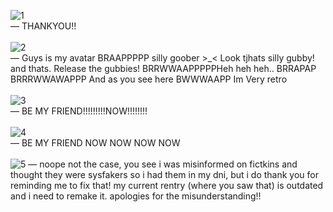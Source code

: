 ![1](https://files.catbox.moe/4ji46s.png)
<br>
—  THANKYOU!! 
<br>
<br>
![2](https://files.catbox.moe/xhhzef.png)
<br>
—  Guys is my avatar BRAAPPPPP silly goober >_< Look tjhats silly gubby!  and thats. Release the gubbies! BRRWWAAPPPPPHeh heh heh.. BRRAPAP BRRRWWAWAPPP And as you see here BWWWAAPP Im Very retro
<br>
<br>
![3](https://files.catbox.moe/1v569w.png)
<br>
—  BE MY FRIEND!!!!!!!!!NOW!!!!!!!!
<br>
<br>
![4](https://files.catbox.moe/vk0mjq.png)
<br>
—  BE MY FRIEND NOW NOW NOW NOW
<br>
<br>
![5](https://files.catbox.moe/i8we8m.png)
—  noope not the case, you see i was misinformed on fictkins and thought they were sysfakers so i had them in my dni, but i do thank you for reminding me to fix that! my current rentry (where you saw that) is outdated and i need to remake it. apologies for the misunderstanding!!
